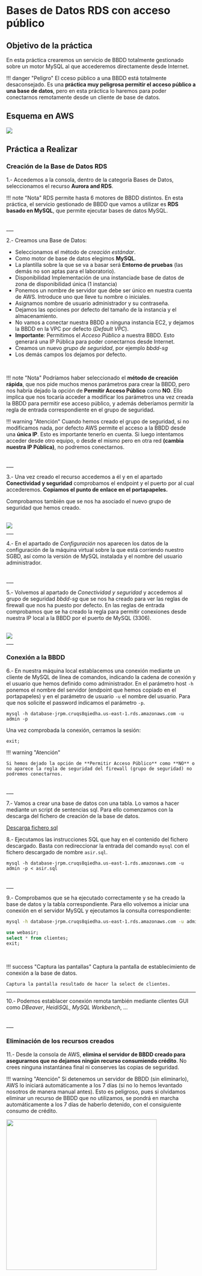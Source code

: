 # Bases de Datos RDS con acceso público

## Objetivo de la práctica

En esta práctica crearemos un servicio de BBDD totalmente gestionado sobre un motor MySQL al que accederemos directamente desde Internet.

!!! danger "Peligro"
    El cceso público a una BBDD está totalmente desaconsejado. Es una **práctica muy peligrosa permitir el acceso público a una base de datos**, pero en esta práctica lo haremos para poder conectarnos remotamente desde un cliente de base de datos. 

## Esquema en AWS

<img src="../images/ud05/BBDD.drawio.png">

## Práctica a Realizar

### Creación de la Base de Datos RDS

1.-  Accedemos a la consola, dentro de la categoría Bases de Datos, seleccionamos el recurso **Aurora and RDS**.

!!! note "Nota"
    RDS permite hasta 6 motores de BBDD distintos. En esta práctica, el servicio gestionado de BBDD que vamos a utilizar es **RDS basado en MySQL**, que permite ejecutar bases de datos MySQL.

<br>
___

2.-	Creamos una Base de Datos:

- Seleccionamos el método de *creación estándar*.
- Como motor de base de datos elegimos **MySQL**.
- La plantilla sobre la que se va a basar será **Entorno de pruebas** (las demás no son aptas para el laboratorio).
- Disponibilidad Implementación de una instanciade base de datos de zona de disponibilidad única (1 instancia)
- Ponemos un nombre de servidor que debe ser único en nuestra cuenta de AWS. Introduce uno que lleve tu nombre o iniciales.
- Asignamos nombre de usuario administrador y su contraseña.
- Dejamos las opciones por defecto del tamaño de la instancia y el almacenamiento.
- No vamos a conectar nuestra BBDD a ninguna instancia EC2, y dejamos la BBDD en la VPC por defecto (*Default VPC*).
- **Importante**: Permitimos el *Acceso Público* a nuestra BBDD. Esto generará una IP Pública para poder conectarnos desde Internet.
- Creamos un nuevo *grupo de seguridad*, por ejemplo *bbdd-sg*
- Los demás campos los dejamos por defecto.

<br>

!!! note "Nota"
    Podríamos haber seleccionado el **método de creación rápida**, que nos pide muchos menos parámetros para crear la BBDD, pero nos habría dejado la opción de **Permitir Acceso Público** como **NO**. Ello implica que nos tocaría acceder a modificar los parámetros una vez creada la BBDD para permitir ese acceso público, y además deberíamos permitir la regla de entrada correspondiente en el grupo de seguridad.  
    
!!! warning "Atención"
    Cuando hemos creado el grupo de seguridad, si no modificamos nada, por defecto AWS permite el acceso a la BBDD desde una **única IP**. Esto es importante tenerlo en cuenta. Si luego intentamos acceder desde otro equipo, o desde el mismo pero en otra red **(cambia nuestra IP Pública)**, no podremos conectarnos.

<br>
___

3.-	Una vez creado el recurso accedemos a él y en el apartado **Conectividad y seguridad** comprobamos el endpoint y el puerto por al cual accederemos. **Copiamos el punto de enlace en el portapapeles.**

Comprobamos también que se nos ha asociado el nuevo grupo de seguridad que hemos creado.

<br>

<img src="../images/ud05/BBDD_01.png">
<br>
___

4.-	En el apartado de *Configuración* nos aparecen los datos de la configuración de la máquina virtual sobre la que está corriendo nuestro SGBD, así como la versión de MySQL instalada y el nombre del usuario administrador.

<br>
___

5.-	Volvemos al apartado de *Conectividad y seguridad* y accedemos al grupo de seguridad *bbdd-sg* que se nos ha creado para ver las reglas de firewall que nos ha puesto por defecto. En las reglas de entrada comprobamos que se ha creado la regla para permitir conexiones desde nuestra IP local a la BBDD por el puerto de MySQL (3306).

<br>

<img src="../images/ud05/BBDD_02.png">
<br>
___

### Conexión a la BBDD

6.-	En nuestra máquina local establacemos una conexión mediante un cliente de MySQL de línea de comandos, indicando la cadena de conexión y el usuario que hemos definido como administrador. En el parámetro host `-h` ponemos el nombre del servidor (endpoint que hemos copiado en el portapapeles) y en el parámetro de usuario `-u` el nombre del usuario. Para que nos solicite el password indicamos el parámetro `-p`.

`mysql -h database-jrpm.cruqs8qiedha.us-east-1.rds.amazonaws.com -u admin -p`

Una vez comprobada la conexión, cerramos la sesión:

`exit;`

!!! warning "Atención"

    Si hemos dejado la opción de **Permitir Acceso Público** como **NO** o no aparece la regla de seguridad del firewall (grupo de seguridad) no podremos conectarnos.

<br>
___

7.- Vamos a crear una base de datos con una tabla. Lo vamos a hacer mediante un script de sentencias sql. Para ello comenzamos con la descarga del fichero de creación de la base de datos.

[Descarga fichero sql](./asir.sql)

8.- Ejecutamos las instrucciones SQL que hay en el contenido del fichero descargado. Basta con redireccionar la entrada del comando `mysql` con el fichero descargado de nombre `asir.sql`.

```
mysql -h database-jrpm.cruqs8qiedha.us-east-1.rds.amazonaws.com -u admin -p < asir.sql
```

<br>
___

9.- Comprobamos que se ha ejecutado correctamente y se ha creado la base de datos y la tabla correspondiente. Para ello volvemos a iniciar una conexión en el servidor MySQL y ejecutamos la consulta correspondiente:

```bash
mysql -h database-jrpm.cruqs8qiedha.us-east-1.rds.amazonaws.com -u admin -p
```

```sql
use webasir;
select * from clientes;
exit;
```

<br>

!!! success "Captura las pantallas"
    Captura la pantalla de establecimiento de conexión a la base de datos.
    
    Captura la pantalla resultado de hacer la select de clientes.

---

10.- Podemos establacer conexión remota también mediante clientes GUI como *DBeaver*, *HeidiSQL*, *MySQL Workbench*, ...

<br>
___

### Eliminación de los recursos creados

11.- Desde la consola de AWS, **elimina el servidor de BBDD creado para asegurarnos que no dejamos ningún recurso consumiendo crédito**. No crees ninguna instantánea final ni conserves las copias de seguridad.

!!! warning "Atención"
    Si detenemos un servidor de BBDD (sin eliminarlo), AWS lo iniciará automáticamente a los 7 días (si no lo hemos levantado nosotros de manera manual antes). Esto es peligroso, pues si olvidamos eliminar un recurso de BBDD que no utilizamos, se pondrá en marcha automáticamente a los 7 días de haberlo detenido, con el consiguiente consumo de crédito.

<img src="../images/ud05/BBDD_03.png" width=400>

